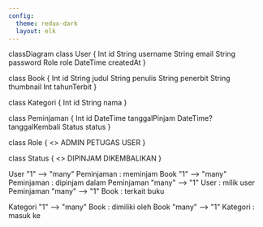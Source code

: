 ```yaml
---
config:
  theme: redux-dark
  layout: elk
---
```

classDiagram
  class User {
    Int id
    String username
    String email
    String password
    Role role
    DateTime createdAt
  }

  class Book {
    Int id
    String judul
    String penulis
    String penerbit
    String thumbnail
    Int tahunTerbit
  }

  class Kategori {
    Int id
    String nama
  }

  class Peminjaman {
    Int id
    DateTime tanggalPinjam
    DateTime? tanggalKembali
    Status status
  }

  class Role {
    <<enum>>
    ADMIN
    PETUGAS
    USER
  }

  class Status {
    <<enum>>
    DIPINJAM
    DIKEMBALIKAN
  }

  User "1" --> "many" Peminjaman : meminjam
  Book "1" --> "many" Peminjaman : dipinjam dalam
  Peminjaman "many" --> "1" User : milik user
  Peminjaman "many" --> "1" Book : terkait buku

  Kategori "1" --> "many" Book : dimiliki oleh
  Book "many" --> "1" Kategori : masuk ke
